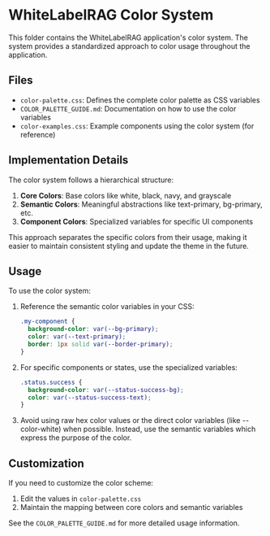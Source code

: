 # WhiteLabelRAG Color System

This folder contains the WhiteLabelRAG application's color system. The system provides a standardized approach to color usage throughout the application.

## Files

- `color-palette.css`: Defines the complete color palette as CSS variables
- `COLOR_PALETTE_GUIDE.md`: Documentation on how to use the color variables
- `color-examples.css`: Example components using the color system (for reference)

## Implementation Details

The color system follows a hierarchical structure:

1. **Core Colors**: Base colors like white, black, navy, and grayscale
2. **Semantic Colors**: Meaningful abstractions like text-primary, bg-primary, etc.
3. **Component Colors**: Specialized variables for specific UI components

This approach separates the specific colors from their usage, making it easier to maintain consistent styling and update the theme in the future.

## Usage

To use the color system:

1. Reference the semantic color variables in your CSS:
   ```css
   .my-component {
     background-color: var(--bg-primary);
     color: var(--text-primary);
     border: 1px solid var(--border-primary);
   }
   ```

2. For specific components or states, use the specialized variables:
   ```css
   .status.success {
     background-color: var(--status-success-bg);
     color: var(--status-success-text);
   }
   ```

3. Avoid using raw hex color values or the direct color variables (like --color-white) when possible. Instead, use the semantic variables which express the purpose of the color.

## Customization

If you need to customize the color scheme:

1. Edit the values in `color-palette.css` 
2. Maintain the mapping between core colors and semantic variables

See the `COLOR_PALETTE_GUIDE.md` for more detailed usage information.

